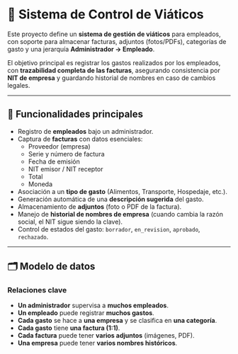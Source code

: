 # 🧾 Sistema de Control de Viáticos

Este proyecto define un **sistema de gestión de viáticos** para empleados, con soporte para almacenar facturas, adjuntos (fotos/PDFs), categorías de gasto y una jerarquía **Administrador → Empleado**.

El objetivo principal es registrar los gastos realizados por los empleados, con **trazabilidad completa de las facturas**, asegurando consistencia por **NIT de empresa** y guardando historial de nombres en caso de cambios legales.

---

## 📌 Funcionalidades principales

- Registro de **empleados** bajo un administrador.
- Captura de **facturas** con datos esenciales:
  - Proveedor (empresa)
  - Serie y número de factura
  - Fecha de emisión
  - NIT emisor / NIT receptor
  - Total
  - Moneda
- Asociación a un **tipo de gasto** (Alimentos, Transporte, Hospedaje, etc.).
- Generación automática de una **descripción sugerida** del gasto.
- Almacenamiento de **adjuntos** (foto o PDF de la factura).
- Manejo de **historial de nombres de empresa** (cuando cambia la razón social, el NIT sigue siendo la clave).
- Control de estados del gasto: `borrador`, `en_revision`, `aprobado`, `rechazado`.

---

## 🗂️ Modelo de datos

### Relaciones clave
- **Un administrador** supervisa a **muchos empleados**.
- **Un empleado** puede registrar **muchos gastos**.
- **Cada gasto** se hace a **una empresa** y se clasifica en **una categoría**.
- **Cada gasto** tiene **una factura (1:1)**.
- **Cada factura** puede tener **varios adjuntos** (imágenes, PDF).
- **Una empresa** puede tener **varios nombres históricos**.
